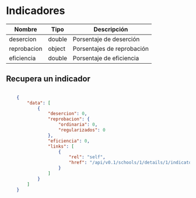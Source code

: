 # Indicadores

 Nombre     | Tipo   | Descripción
----------- | ------ | ------------
desercion   | double | Porsentaje de deserción
reprobacion | object | Porsentajes de reprobación
eficiencia  | double | Porsentaje de eficiencia

## Recupera un indicador

```json

	{
	    "data": [
	        {
	            "desercion": 0,
	            "reprobacion": {
	                "ordinaria": 0,
	                "regularizados": 0
	            },
	            "eficiencia": 0,
	            "links": [
	                {
	                    "rel": "self",
	                    "href": "/api/v0.1/schools/1/details/1/indicators"
	                }
	            ]
	        }
	    ]
	}

```